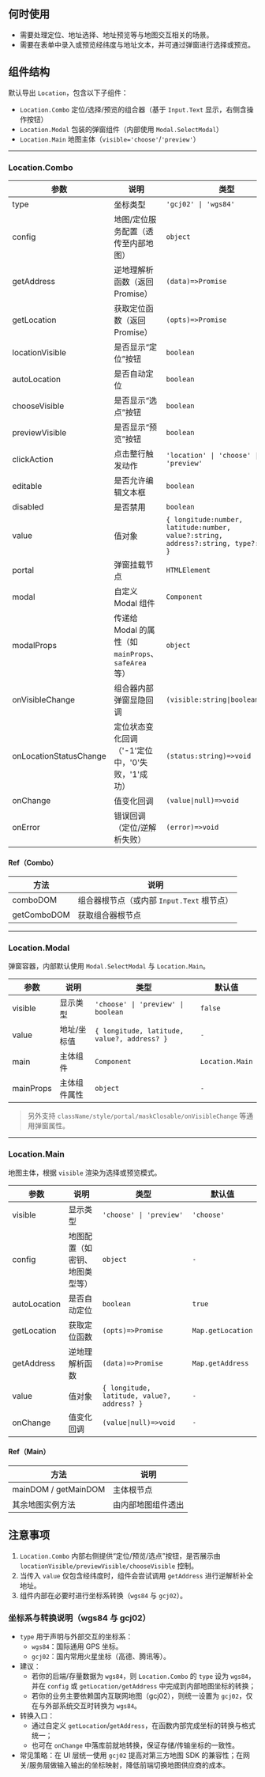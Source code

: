 ## 何时使用

- 需要处理定位、地址选择、地址预览等与地图交互相关的场景。
- 需要在表单中录入或预览经纬度与地址文本，并可通过弹窗进行选择或预览。

## 组件结构

默认导出 `Location`，包含以下子组件：

- `Location.Combo` 定位/选择/预览的组合器（基于 `Input.Text` 显示，右侧含操作按钮）
- `Location.Modal` 包装的弹窗组件（内部使用 `Modal.SelectModal`）
- `Location.Main` 地图主体（`visible='choose'`/`'preview'`）

---

### Location.Combo

| 参数                   | 说明                                                 | 类型                                                                                  | 默认值            |
| ---------------------- | ---------------------------------------------------- | ------------------------------------------------------------------------------------- | ----------------- |
| type                   | 坐标类型                                             | `'gcj02' \| 'wgs84'`                                                                  | `'gcj02'`         |
| config                 | 地图/定位服务配置（透传至内部地图）                  | `object`                                                                              | `-`               |
| getAddress             | 逆地理解析函数（返回 Promise）                       | `(data)=>Promise`                                                                     | `Map.getAddress`  |
| getLocation            | 获取定位函数（返回 Promise）                         | `(opts)=>Promise`                                                                     | `Map.getLocation` |
| locationVisible        | 是否显示“定位”按钮                                   | `boolean`                                                                             | `true`            |
| autoLocation           | 是否自动定位                                         | `boolean`                                                                             | `false`           |
| chooseVisible          | 是否显示“选点”按钮                                   | `boolean`                                                                             | `false`           |
| previewVisible         | 是否显示“预览”按钮                                   | `boolean`                                                                             | `false`           |
| clickAction            | 点击整行触发动作                                     | `'location' \| 'choose' \| 'preview'`                                                 | `-`               |
| editable               | 是否允许编辑文本框                                   | `boolean`                                                                             | `false`           |
| disabled               | 是否禁用                                             | `boolean`                                                                             | `false`           |
| value                  | 值对象                                               | `{ longitude:number, latitude:number, value?:string, address?:string, type?:string }` | `-`               |
| portal                 | 弹窗挂载节点                                         | `HTMLElement`                                                                         | `document.body`   |
| modal                  | 自定义 Modal 组件                                    | `Component`                                                                           | `Location.Modal`  |
| modalProps             | 传递给 Modal 的属性（如 `mainProps`、`safeArea` 等） | `object`                                                                              | `-`               |
| onVisibleChange        | 组合器内部弹窗显隐回调                               | `(visible:string\|boolean)=>void`                                                     | `-`               |
| onLocationStatusChange | 定位状态变化回调（'-1'定位中，'0'失败，'1'成功）     | `(status:string)=>void`                                                               | `-`               |
| onChange               | 值变化回调                                           | `(value\|null)=>void`                                                                 | `-`               |
| onError                | 错误回调（定位/逆解析失败）                          | `(error)=>void`                                                                       | `-`               |

#### Ref（Combo）

| 方法        | 说明                                       |
| ----------- | ------------------------------------------ |
| comboDOM    | 组合器根节点（或内部 `Input.Text` 根节点） |
| getComboDOM | 获取组合器根节点                           |

---

### Location.Modal

弹窗容器，内部默认使用 `Modal.SelectModal` 与 `Location.Main`。

| 参数      | 说明         | 类型                                        | 默认值          |
| --------- | ------------ | ------------------------------------------- | --------------- |
| visible   | 显示类型     | `'choose' \| 'preview' \| boolean`          | `false`         |
| value     | 地址/坐标值  | `{ longitude, latitude, value?, address? }` | `-`             |
| main      | 主体组件     | `Component`                                 | `Location.Main` |
| mainProps | 主体组件属性 | `object`                                    | `-`             |

> 另外支持 `className/style/portal/maskClosable/onVisibleChange` 等通用弹窗属性。

---

### Location.Main

地图主体，根据 `visible` 渲染为选择或预览模式。

| 参数         | 说明                           | 类型                                        | 默认值            |
| ------------ | ------------------------------ | ------------------------------------------- | ----------------- |
| visible      | 显示类型                       | `'choose' \| 'preview'`                     | `'choose'`        |
| config       | 地图配置（如密钥、地图类型等） | `object`                                    | `-`               |
| autoLocation | 是否自动定位                   | `boolean`                                   | `true`            |
| getLocation  | 获取定位函数                   | `(opts)=>Promise`                           | `Map.getLocation` |
| getAddress   | 逆地理解析函数                 | `(data)=>Promise`                           | `Map.getAddress`  |
| value        | 值对象                         | `{ longitude, latitude, value?, address? }` | `-`               |
| onChange     | 值变化回调                     | `(value\|null)=>void`                       | `-`               |

#### Ref（Main）

| 方法                 | 说明               |
| -------------------- | ------------------ |
| mainDOM / getMainDOM | 主体根节点         |
| 其余地图实例方法     | 由内部地图组件透出 |

## 注意事项

1. `Location.Combo` 内部右侧提供“定位/预览/选点”按钮，是否展示由 `locationVisible/previewVisible/chooseVisible` 控制。
2. 当传入 `value` 仅包含经纬度时，组件会尝试调用 `getAddress` 进行逆解析补全地址。
3. 组件内部在必要时进行坐标系转换（`wgs84` 与 `gcj02`）。

### 坐标系与转换说明（wgs84 与 gcj02）

- `type` 用于声明与外部交互的坐标系：
  - `wgs84`：国际通用 GPS 坐标。
  - `gcj02`：国内常用火星坐标（高德、腾讯等）。
- 建议：
  - 若你的后端/存量数据为 `wgs84`，则 `Location.Combo` 的 `type` 设为 `wgs84`，并在 `config` 或 `getLocation/getAddress` 中完成到内部地图坐标的转换；
  - 若你的业务主要依赖国内互联网地图（gcj02），则统一设置为 `gcj02`，仅在与外部系统交互时转换为 `wgs84`。
- 转换入口：
  - 通过自定义 `getLocation`/`getAddress`，在函数内部完成坐标的转换与格式统一；
  - 也可在 `onChange` 中落库前就地转换，保证存储/传输坐标的一致性。
- 常见策略：在 UI 层统一使用 `gcj02` 提高对第三方地图 SDK 的兼容性；在网关/服务层做输入输出的坐标映射，降低前端切换地图供应商的成本。
